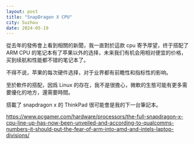 ```yaml
---
layout: post
title: "SnapDragon X CPU"
city: Suzhou
date: 2024-05-19
---
```


從去年的發佈會上看到相關的新聞，我一直對於這款 cpu 寄予厚望，终于搭配了 ARM CPU 的笔记本有了苹果以外的选择，未来我们有机会用相对便宜的价格，
买到续航和性能都不错的笔记本了。

不得不说，苹果的每次硬件选择，对于业界都有前瞻性和指标性的影响。

至於軟件的搭配，因爲 Linux 的存在，我不是很擔心，微軟的生態可能有更多需要優化的地方，還需要時間。

搭載了 snapdragon x 的 ThinkPad 很可能會是我的下一台筆記本。

https://www.pcgamer.com/hardware/processors/the-full-snapdragon-x-cpu-line-up-has-now-been-unveiled-and-according-to-qualcomms-numbers-it-should-put-the-fear-of-arm-into-amd-and-intels-laptop-divisions/

